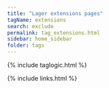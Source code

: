 ```yaml
---
title: "Lager extensions pages"
tagName: extensions
search: exclude
permalink: tag_extensions.html
sidebar: home_sidebar
folder: tags
---
```

{% include taglogic.html %}

{% include links.html %}
